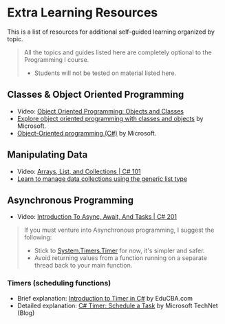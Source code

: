 # Extra Learning Resources

This is a list of resources for additional self-guided learning organized by topic.

> All the topics and guides listed here are completely optional to the Programming I course.
> - Students will not be tested on material listed here.

## Classes & Object Oriented Programming

- Video: [Object Oriented Programming: Objects and Classes](https://www.youtube.com/watch?v=TzgxcAiHCWA&list=PLdo4fOcmZ0oVxKLQCHpiUWun7vlJJvUiN&index=17)
- [Explore object oriented programming with classes and objects](https://learn.microsoft.com/en-us/dotnet/csharp/fundamentals/tutorials/classes?source=recommendations) by Microsoft.
- [Object-Oriented programming (C#)](https://learn.microsoft.com/en-us/dotnet/csharp/fundamentals/tutorials/oop?source=recommendations) by Microsoft.

## Manipulating Data

- Video: [Arrays, List, and Collections | C# 101](https://www.youtube.com/watch?v=qLeF_wpnVto)
- [Learn to manage data collections using the generic list type](https://learn.microsoft.com/en-us/dotnet/csharp/tour-of-csharp/tutorials/list-collection)

## Asynchronous Programming

- Video: [Introduction To Async, Await, And Tasks | C# 201](https://www.youtube.com/watch?v=X9N5r6kMOxw&list=PLdo4fOcmZ0oXzJ3FC-ApBes-0klFN9kr9&index=5)

> If you must venture into Asynchronous programming, I suggest the following:
> - Stick to [System.Timers.Timer](https://learn.microsoft.com/en-us/dotnet/api/system.timers.timer) for now, it's simpler and safer.
> - Avoid returning values from a function running on a separate thread back to your main function.

### Timers (scheduling functions)

- Brief explanation: [Introduction to Timer in C#](https://www.educba.com/timer-in-c-sharp/) by EduCBA.com
- Detailed explanation: [C# Timer: Schedule a Task](https://social.technet.microsoft.com/wiki/contents/articles/37252.c-timer-schedule-a-task.aspx) by Microsoft TechNet (Blog)